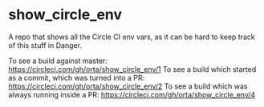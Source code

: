 # show_circle_env

A repo that shows all the Circle CI env vars, as it can be hard to keep track of this stuff in Danger. 

To see a build against master: https://circleci.com/gh/orta/show_circle_env/1
To see a build which started as a commit, which was turned into a PR: https://circleci.com/gh/orta/show_circle_env/2
To see a build which was always running inside a PR: https://circleci.com/gh/orta/show_circle_env/4
